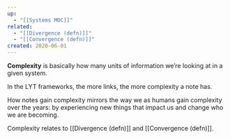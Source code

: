 ```yaml
---
up:
  - "[[Systems MOC]]"
related:
  - "[[Divergence (defn)]]"
  - "[[Convergence (defn)]]"
created: 2020-06-01
---
```

 **Complexity** is basically how many units of information we’re looking at in a given system. 

In the LYT frameworks, the more links, the more complexity a note has.

How notes gain complexity mirrors the way we as humans gain complexity over the years: by experiencing new things that impact us and change who we are becoming.

Complexity relates to [[Divergence (defn)]] and [[Convergence (defn)]].